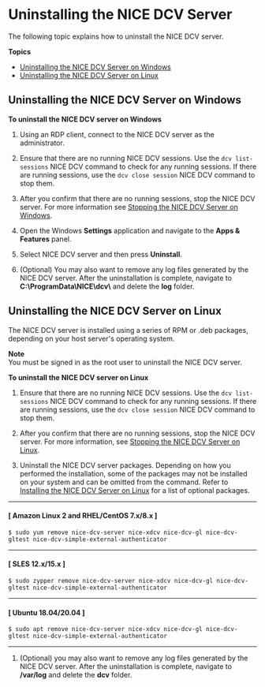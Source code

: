 # Uninstalling the NICE DCV Server<a name="setting-up-uninstalling"></a>

The following topic explains how to uninstall the NICE DCV server\.

**Topics**
+ [Uninstalling the NICE DCV Server on Windows](#uninstalling-windows)
+ [Uninstalling the NICE DCV Server on Linux](#uninstalling-linux)

## Uninstalling the NICE DCV Server on Windows<a name="uninstalling-windows"></a>

**To uninstall the NICE DCV server on Windows**

1. Using an RDP client, connect to the NICE DCV server as the administrator\.

1. Ensure that there are no running NICE DCV sessions\. Use the `dcv list-sessions` NICE DCV command to check for any running sessions\. If there are running sessions, use the `dcv close session` NICE DCV command to stop them\.

1. After you confirm that there are no running sessions, stop the NICE DCV server\. For more information see [Stopping the NICE DCV Server on Windows](manage-stop.md#manage-stop-windows)\.

1. Open the Windows **Settings** application and navigate to the **Apps & Features** panel\.

1. Select NICE DCV server and then press **Uninstall**\.

1. \(Optional\) You may also want to remove any log files generated by the NICE DCV server\. After the uninstallation is complete, navigate to **C:\\ProgramData\\NICE\\dcv\\** and delete the **log** folder\.

## Uninstalling the NICE DCV Server on Linux<a name="uninstalling-linux"></a>

The NICE DCV server is installed using a series of RPM or \.deb packages, depending on your host server's operating system\.

**Note**  
You must be signed in as the root user to uninstall the NICE DCV server\.

**To uninstall the NICE DCV server on Linux**

1. Ensure that there are no running NICE DCV sessions\. Use the `dcv list-sessions` NICE DCV command to check for any running sessions\. If there are running sessions, use the `dcv close session` NICE DCV command to stop them\.

1. After you confirm that there are no running sessions, stop the NICE DCV server\. For more information, see [Stopping the NICE DCV Server on Linux](manage-stop.md#manage-stop-linux)\.

1. Uninstall the NICE DCV server packages\. Depending on how you performed the installation, some of the packages may not be installed on your system and can be omitted from the command\. Refer to [Installing the NICE DCV Server on Linux](setting-up-installing-linux.md) for a list of optional packages\.

------
#### [ Amazon Linux 2 and RHEL/CentOS 7\.x/8\.x ]

   ```
   $ sudo yum remove nice-dcv-server nice-xdcv nice-dcv-gl nice-dcv-gltest nice-dcv-simple-external-authenticator
   ```

------
#### [ SLES 12\.x/15\.x ]

   ```
   $ sudo zypper remove nice-dcv-server nice-xdcv nice-dcv-gl nice-dcv-gltest nice-dcv-simple-external-authenticator
   ```

------
#### [ Ubuntu 18\.04/20\.04 ]

   ```
   $ sudo apt remove nice-dcv-server nice-xdcv nice-dcv-gl nice-dcv-gltest nice-dcv-simple-external-authenticator
   ```

------

1. \(Optional\) you may also want to remove any log files generated by the NICE DCV server\. After the uninstallation is complete, navigate to **/var/log** and delete the **dcv** folder\.